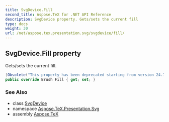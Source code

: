 ```yaml
---
title: SvgDevice.Fill
second_title: Aspose.TeX for .NET API Reference
description: SvgDevice property. Gets/sets the current fill
type: docs
weight: 30
url: /net/aspose.tex.presentation.svg/svgdevice/fill/
---
```

## SvgDevice.Fill property

Gets/sets the current fill.

```csharp
[Obsolete("This property has been deprecated starting from version 24.7 and will be hidden in version 24.10.")]
public override Brush Fill { get; set; }
```

### See Also

* class [SvgDevice](../)
* namespace [Aspose.TeX.Presentation.Svg](../../svgdevice/)
* assembly [Aspose.TeX](../../../)


